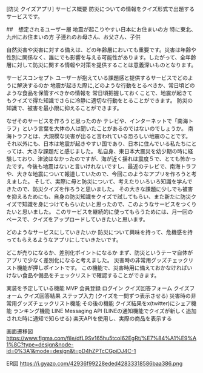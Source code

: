 [防災 クイズアプリ]
サービス概要
防災についての情報をクイズ形式で出題するサービスです。

##　想定されるユーザー層
地震が起こりやすい日本にお住まいの方
特に東北、九州にお住まいの方
子連れのお母さん、お父さん、子供

自然災害や災害に対する備えは、どの年齢層においても重要です。災害は年齢や性別に関係なく、誰にでも影響を与える可能性があります。したがって、全年齢層に対して防災に関する情報や対策を提供することは意義深いものとなります。

サービスコンセプト
ユーザーが抱えている課題感と提供するサービスでどのように解決するのか
地震が起きた際に,どのような行動をとるべきか、常日頃どのような食品を保管すべきかの情報を
常日頃把握しておくことで、地震が起きてもクイズで得た知識でさらに冷静に適切な行動をとることができます。
防災の知識で、被害を最小限に抑えることができます。

なぜそのサービスを作ろうと思ったのか
テレビや、インターネットで「南海トラフ」という言葉を大体の人は聞いたことがあるのではないのでしょうか。
南海トラフとは、大規模な災害が出ると言われている恐ろしい地震のことです。
それ以外にも、日本は地震が起きやすい国であり、日本に住んでいる私たちにとっては、大きな課題だと感じました。
私自身、東日本大震災を幼少期の時に経験しており、津波はなかったのですが、海が近く揺れは震度５で、とても怖かったです。今後も地震はないと言いけれないですし、最近のテレビで、南海トラフや、大きな地震について報道していたので、今回このようなアプリを作ろうと考えました。
そして、実際に母と防災について、考えたりいろいろ知識を学んできたので、防災クイズを作ろうと思いました。
その大きな課題に少しでも被害を抑えるためにも、自身の防災知識をクイズで試してもらい、また新たに防災クイズで知識を身につけてもらいたいと思ったので、このようなサービスをつくりたいと思いました。
このサービスを継続的に使ってもらうためには、月一回のペースで、クイズをアップロードしていきたいと思います。

どのようなサービスにしていきたいか
防災について興味を持って、危機感を持ってもらえるようなアプリにしていきたいです。

どこが売りになるか、差別化ポイントになるか
まず、防災というテーマ自体がアプリで少なく差別化になると考えました。
災害時の非常用グッズチェックリスト機能が押しポイントです。
この機能で、災害時用に備えておかなければいけない食品や備品をチェックリストで確認することができます。

実装を予定している機能
MVP
会員登録
ログイン
クイズ回答フォーム
クイズフォーム
クイズ回答結果
ステップ入力 (クイズを一問ずつ表示させる)
災害時の非常用グッズチェックリスト機能
その後の機能
クイズ結果をx(twitter)にシェア機能
ランキング機能
LINE Messaging API (LINEの通知機能でクイズが新しく追加された時に通知で知らせる)
楽天APIを使用し、実際の商品を表示する

画面遷移図　https://www.figma.com/file/dfL9Sv165hu5tcoI62EgRt/%E7%84%A1%E9%A1%8C?type=design&node-id=0%3A1&mode=design&t=pD4hZPTcCGpiDJ4C-1


ER図
https://i.gyazo.com/42936f99228eded42833318586baa386.png